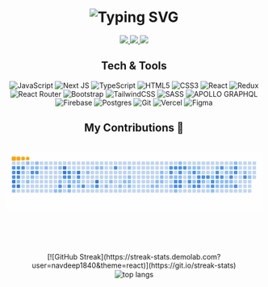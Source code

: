 <h1 align="center">
 <img src="https://readme-typing-svg.demolab.com?font=SF+Pro+Display&weight=600&pause=1000&color=268BD2&background=0D1117&center=true&vCenter=true&width=480&lines=Hi+!+There++%F0%9F%91%8B+%F0%9F%91%8B+%F0%9F%91%8B;I+am+Navdeeep" alt="Typing SVG" />
</h1> 

<div align="center"> 
  <a href="mailto:navdeep3589@gmail.com">
    <img src="https://img.shields.io/badge/Gmail-333333?style=for-the-badge&logo=gmail&logoColor=red" />
  </a>
  <a href="https://linkedin.com/in/navdeep1840" target="_blank">
    <img src="https://img.shields.io/badge/LinkedIn-0077B5?style=for-the-badge&logo=linkedin&logoColor=white" target="_blank" />
  </a>
  <a href="https://navdeep.vercel.app" target="_blank">
     <img src="https://img.shields.io/badge/Portfolio-FF5722?style=for-the-badge&logo=todoist&logoColor=white" target="_blank" /> 
  </a>
</div>

 <h2 align="center"> Tech & Tools </h2>
 <div align="center">
   
  ![JavaScript](https://img.shields.io/badge/javascript-%23323330.svg?style=for-the-badge&logo=javascript&logoColor=%23F7DF1E)
  ![Next JS](https://img.shields.io/badge/Next-black?style=for-the-badge&logo=next.js&logoColor=white)
  ![TypeScript](https://img.shields.io/badge/typescript-%23007ACC.svg?style=for-the-badge&logo=typescript&logoColor=white)
  ![HTML5](https://img.shields.io/badge/html5-%23E34F26.svg?style=for-the-badge&logo=html5&logoColor=white)
  ![CSS3](https://img.shields.io/badge/css3-%231572B6.svg?style=for-the-badge&logo=css3&logoColor=white)
  ![React](https://img.shields.io/badge/react-%2320232a.svg?style=for-the-badge&logo=react&logoColor=%2361DAFB)
  ![Redux](https://img.shields.io/badge/redux-%23593d88.svg?style=for-the-badge&logo=redux&logoColor=white)
  ![React Router](https://img.shields.io/badge/React_Router-CA4245?style=for-the-badge&logo=react-router&logoColor=white)
  ![Bootstrap](https://img.shields.io/badge/bootstrap-%238511FA.svg?style=for-the-badge&logo=bootstrap&logoColor=white)
  ![TailwindCSS](https://img.shields.io/badge/tailwindcss-%2338B2AC.svg?style=for-the-badge&logo=tailwind-css&logoColor=white)
  ![SASS](https://img.shields.io/badge/SASS-hotpink.svg?style=for-the-badge&logo=SASS&logoColor=white)
  ![APOLLO GRAPHQL](https://img.shields.io/badge/Apollo%20GraphQL-311C87?&style=for-the-badge&logo=Apollo%20GraphQL&logoColor=white)
  ![Firebase](https://img.shields.io/badge/Firebase-039BE5?style=for-the-badge&logo=Firebase&logoColor=white)
  ![Postgres](https://img.shields.io/badge/postgres-%23316192.svg?style=for-the-badge&logo=postgresql&logoColor=white)
  ![Git](https://img.shields.io/badge/git-%23F05033.svg?style=for-the-badge&logo=git&logoColor=white)
  ![Vercel](https://img.shields.io/badge/vercel-%23000000.svg?style=for-the-badge&logo=vercel&logoColor=white)
  ![Figma](https://img.shields.io/badge/figma-%23F24E1E.svg?style=for-the-badge&logo=figma&logoColor=white)

 </div>


 <div align="center">
  <h2> My Contributions 🐍</h2>
  <br>
  <img alt="snake eating my contributions" src="https://github.com/navdeep1840/navdeep1840/blob/output/github-contribution-grid-snake.gif" />
  
  <br/><br/><br/>
</div>

<div align=center>
  [![GitHub Streak](https://streak-stats.demolab.com?user=navdeep1840&theme=react)](https://git.io/streak-stats)
  <br/>
  <img width=325 align="center" src="https://github-readme-stats-salesp07.vercel.app/api/top-langs/?username=navdeep1840&hide=HTML&langs_count=8&layout=compact&theme=react&border_radius=10&size_weight=0.5&count_weight=0.5&exclude_repo=github-readme-stats" alt="top langs" />
</div>

